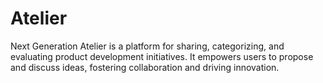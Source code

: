 # Atelier
Next Generation Atelier is a platform for sharing, categorizing, and evaluating product development initiatives. It empowers users to propose and discuss ideas, fostering collaboration and driving innovation.

